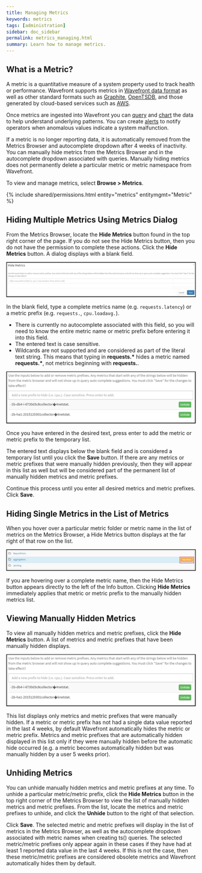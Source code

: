 ```yaml
---
title: Managing Metrics
keywords: metrics
tags: [administration]
sidebar: doc_sidebar
permalink: metrics_managing.html
summary: Learn how to manage metrics.
---
```


## What is a Metric?

A metric is a quantitative measure of a system property used to track health or performance. Wavefront supports metrics
in [Wavefront data format](wavefront_data_format.html) as well as other standard formats such as [Graphite](http://graphite.readthedocs.io/en/latest/index.html),  [OpenTSDB](http://opentsdb.net/docs/build/html/user_guide/writing.html), and those generated by cloud-based services
such as [AWS](integrations_aws_metrics.html).

Once metrics are ingested into Wavefront you can [query](query_language_getting_started.html) and
[chart](charts) the data to help understand underlying patterns. You can create
[alerts](alerts_managing.html) to notify operators when anomalous values indicate a system malfunction.

If a metric is no longer reporting data, it is automatically removed from the Metrics Browser and autocomplete dropdown after 4 weeks of inactivity. You can manually hide metrics from the Metrics Browser and in the autocomplete dropdown associated with queries. Manually hiding metrics does not permanently delete a particular metric or metric namespace from Wavefront.
  
To view and manage metrics, select **Browse > Metrics**.
 
{% include shared/permissions.html entity="metrics" entitymgmt="Metric" %}

## Hiding Multiple Metrics Using Metrics Dialog
 
From the Metrics Browser, locate the **Hide Metrics** button found in the top right corner of the page. If you do not see the Hide Metrics button, then you do not have the permission to complete these actions. Click the **Hide Metrics** button. A dialog displays with a blank field.

![hide metrics](images/hide_metrics.png)

In the blank field, type a complete metrics name (e.g. `requests.latency`) or a metric prefix (e.g. `requests.`, `cpu.loadavg.`).

- There is currently no autocomplete associated with this field, so you will need to know the entire metric name or metric prefix before entering it into this field.
- The entered text is case sensitive.
- Wildcards are not supported and are considered as part of the literal text string. This means that typing in **requests.\*** hides a metric named **requests.\***, not metrics beginning with **requests.**.

![hidden metrics](images/hidden_metrics.png)
 
Once you have entered in the desired text, press enter to add the metric or metric prefix to the temporary list.

The entered text displays below the blank field and is considered a temporary list until you click the **Save** button.  If there are any metrics or metric prefixes that were manually hidden previously, then they will appear in this list as well but will be considered part of the permanent list of manually hidden metrics and metric prefixes.
 
Continue this process until you enter all desired metrics and metric prefixes. Click **Save**.
 
## Hiding Single Metrics in the List of Metrics
 
When you hover over a particular metric folder or metric name in the list of metrics on the Metrics Browser, a Hide Metrics button displays at the far right of that row on the list.

![metrics list hide](images/metrics_list_hide.png)

If you are hovering over a complete metric name, then the Hide Metrics button appears directly to the left of the Info button. Clicking **Hide Metrics** immediately applies that metric or metric prefix to the manually hidden metrics list.
 
## Viewing Manually Hidden Metrics
 
To view all manually hidden metrics and metric prefixes, click the **Hide Metrics** button. A list of metrics and metric prefixes that have been manually hidden displays.

![viewing hidden metrics](images/viewing_hidden_metrics.png)

This list displays only metrics and metric prefixes that were manually hidden. If a metric or metric prefix has not had a single data value reported in the last 4 weeks, by default Wavefront automatically hides the metric or metric prefix. Metrics and metric prefixes that are automatically hidden displayed in this list only if they were manually hidden before the automatic hide occurred (e.g. a metric becomes automatically hidden but was manually hidden by a user 5 weeks prior).
 
## Unhiding Metrics
 
You can unhide manually hidden metrics and metric prefixes at any time. To unhide a particular metric/metric prefix, click the **Hide Metrics** button in the top right corner of the Metrics Browser to view the list of manually hidden metrics and metric prefixes. From the list, locate the metrics and metric prefixes to unhide, and click the **Unhide** button to the right of that selection.

Click **Save**. The selected metric and metric prefixes will display in the list of metrics in the Metrics Browser, as well as the autocomplete dropdown associated with metric names when creating ts() queries. The selected metric/metric prefixes only appear again in these cases if they have had at least 1 reported data value in the last 4 weeks. If this is not the case, then these metric/metric prefixes are considered obsolete metrics and Wavefront automatically hides them by default.



